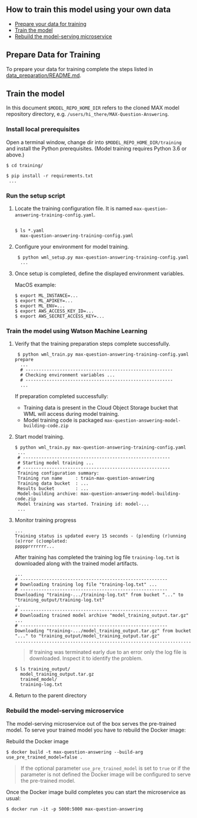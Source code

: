 ## How to train this model using your own data

- [Prepare your data for training](#prepare-data-for-training)
- [Train the model](#train-the-model)
 - [Rebuild the model-serving microservice](#rebuild-the-model-serving-microservice) 


## Prepare Data for Training

To prepare your data for training complete the steps listed in [data_preparation/README.md](data_preparation/README.md).

## Train the model


In this document `$MODEL_REPO_HOME_DIR` refers to the cloned MAX model repository directory, e.g.
`/users/hi_there/MAX-Question-Answering`. 

### Install local prerequisites

Open a terminal window, change dir into `$MODEL_REPO_HOME_DIR/training` and install the Python prerequisites. (Model training requires Python 3.6 or above.)

   ```
   $ cd training/

   $ pip install -r requirements.txt
    ... 
   ```

### Run the setup script

1. Locate the training configuration file. It is named `max-question-answering-training-config.yaml`.

   ```

   $ ls *.yaml
     max-question-answering-training-config.yaml 
   ```

1. Configure your environment for model training.

   ```
    $ python wml_setup.py max-question-answering-training-config.yaml
     ...
   ```
   
1. Once setup is completed, define the displayed environment variables.

   MacOS example:

   ```
   $ export ML_INSTANCE=...
   $ export ML_APIKEY=...
   $ export ML_ENV=...
   $ export AWS_ACCESS_KEY_ID=...
   $ export AWS_SECRET_ACCESS_KEY=...
   ```

### Train the model using Watson Machine Learning

1. Verify that the training preparation steps complete successfully.

   ```
    $ python wml_train.py max-question-answering-training-config.yaml prepare
     ...
     # --------------------------------------------------------
     # Checking environment variables ...
     # --------------------------------------------------------
     ...
   ```

   If preparation completed successfully:

    - Training data is present in the Cloud Object Storage bucket that WML will access during model training.
    - Model training code is packaged `max-question-answering-model-building-code.zip`

1. Start model training.

   ```
   $ python wml_train.py max-question-answering-training-config.yaml
    ...
    # --------------------------------------------------------
    # Starting model training ...
    # --------------------------------------------------------
    Training configuration summary:
    Training run name     : train-max-question-answering
    Training data bucket  : ...
    Results bucket        : ...
    Model-building archive: max-question-answering-model-building-code.zip
    Model training was started. Training id: model-...
    ...
   ```

1. Monitor training progress

   ```
   ...
   Training status is updated every 15 seconds - (p)ending (r)unning (e)rror (c)ompleted: 
   ppppprrrrrrr...
   ```

   After training has completed the training log file `training-log.txt` is downloaded along with the trained model artifacts.

   ```
   ...
   # --------------------------------------------------------
   # Downloading training log file "training-log.txt" ...
   # --------------------------------------------------------
   Downloading "training-.../training-log.txt" from bucket "..." to "training_output/training-log.txt"
   ..
   # --------------------------------------------------------
   # Downloading trained model archive "model_training_output.tar.gz" ...
   # --------------------------------------------------------
   Downloading "training-.../model_training_output.tar.gz" from bucket "..." to "training_output/model_training_output.tar.gz"
   ....................................................................................
   ```

   > If training was terminated early due to an error only the log file is downloaded. Inspect it to identify the problem.

   ```
   $ ls training_output/
     model_training_output.tar.gz
     trained_model/
     training-log.txt 
   ```

1. Return to the parent directory

### Rebuild the model-serving microservice

The model-serving microservice out of the box serves the pre-trained model. To serve your trained model you have to rebuild the Docker image:

Rebuild the Docker image

   ```
   $ docker build -t max-question-answering --build-arg use_pre_trained_model=false .
   ```
   
   > If the optional parameter `use_pre_trained_model` is set to `true` or if the parameter is not defined the Docker image will be configured to serve the pre-trained model.
   
 Once the Docker image build completes you can start the microservice as usual:
 
 ```
 $ docker run -it -p 5000:5000 max-question-answering
 ```
